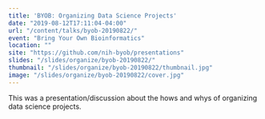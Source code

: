 ```yaml
---
title: 'BYOB: Organizing Data Science Projects'
date: "2019-08-12T17:11:04-04:00"
url: "/content/talks/byob-20190822/"
event: "Bring Your Own Bioinformatics"
location: ""
site: "https://github.com/nih-byob/presentations"
slides: "/slides/organize/byob-20190822/"
thumbnail: "/slides/organize/byob-20190822/thumbnail.jpg"
image: "/slides/organize/byob-20190822/cover.jpg"
---
```


This was a presentation/discussion about the hows and whys of organizing data science projects.
